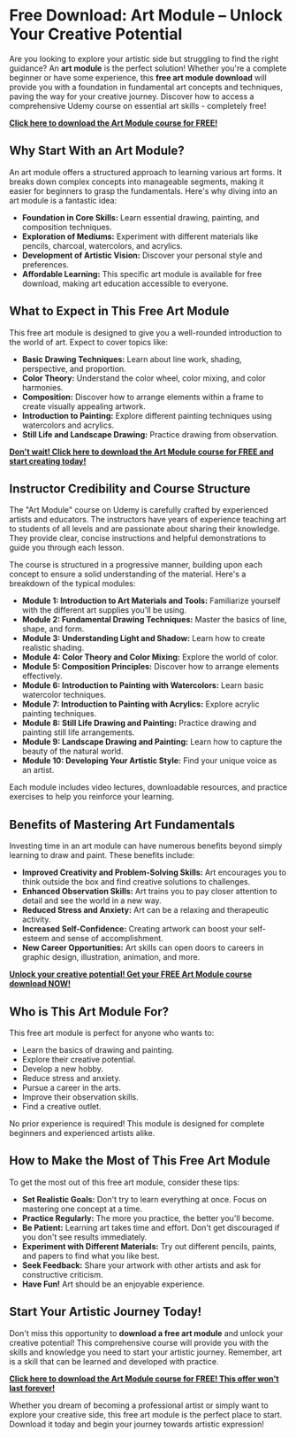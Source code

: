 # Free Download: Art Module – Unlock Your Creative Potential

Are you looking to explore your artistic side but struggling to find the right guidance? An **art module** is the perfect solution! Whether you're a complete beginner or have some experience, this **free art module download** will provide you with a foundation in fundamental art concepts and techniques, paving the way for your creative journey. Discover how to access a comprehensive Udemy course on essential art skills - completely free!

[**Click here to download the Art Module course for FREE!**](https://udemywork.com/art-module)

## Why Start With an Art Module?

An art module offers a structured approach to learning various art forms. It breaks down complex concepts into manageable segments, making it easier for beginners to grasp the fundamentals. Here's why diving into an art module is a fantastic idea:

*   **Foundation in Core Skills:** Learn essential drawing, painting, and composition techniques.
*   **Exploration of Mediums:** Experiment with different materials like pencils, charcoal, watercolors, and acrylics.
*   **Development of Artistic Vision:** Discover your personal style and preferences.
*   **Affordable Learning:** This specific art module is available for free download, making art education accessible to everyone.

## What to Expect in This Free Art Module

This free art module is designed to give you a well-rounded introduction to the world of art. Expect to cover topics like:

*   **Basic Drawing Techniques:** Learn about line work, shading, perspective, and proportion.
*   **Color Theory:** Understand the color wheel, color mixing, and color harmonies.
*   **Composition:** Discover how to arrange elements within a frame to create visually appealing artwork.
*   **Introduction to Painting:** Explore different painting techniques using watercolors and acrylics.
*   **Still Life and Landscape Drawing:** Practice drawing from observation.

[**Don't wait! Click here to download the Art Module course for FREE and start creating today!**](https://udemywork.com/art-module)

## Instructor Credibility and Course Structure

The "Art Module" course on Udemy is carefully crafted by experienced artists and educators. The instructors have years of experience teaching art to students of all levels and are passionate about sharing their knowledge. They provide clear, concise instructions and helpful demonstrations to guide you through each lesson.

The course is structured in a progressive manner, building upon each concept to ensure a solid understanding of the material. Here's a breakdown of the typical modules:

*   **Module 1: Introduction to Art Materials and Tools:** Familiarize yourself with the different art supplies you'll be using.
*   **Module 2: Fundamental Drawing Techniques:** Master the basics of line, shape, and form.
*   **Module 3: Understanding Light and Shadow:** Learn how to create realistic shading.
*   **Module 4: Color Theory and Color Mixing:** Explore the world of color.
*   **Module 5: Composition Principles:** Discover how to arrange elements effectively.
*   **Module 6: Introduction to Painting with Watercolors:** Learn basic watercolor techniques.
*   **Module 7: Introduction to Painting with Acrylics:** Explore acrylic painting techniques.
*   **Module 8: Still Life Drawing and Painting:** Practice drawing and painting still life arrangements.
*   **Module 9: Landscape Drawing and Painting:** Learn how to capture the beauty of the natural world.
*   **Module 10: Developing Your Artistic Style:** Find your unique voice as an artist.

Each module includes video lectures, downloadable resources, and practice exercises to help you reinforce your learning.

## Benefits of Mastering Art Fundamentals

Investing time in an art module can have numerous benefits beyond simply learning to draw and paint. These benefits include:

*   **Improved Creativity and Problem-Solving Skills:** Art encourages you to think outside the box and find creative solutions to challenges.
*   **Enhanced Observation Skills:** Art trains you to pay closer attention to detail and see the world in a new way.
*   **Reduced Stress and Anxiety:** Art can be a relaxing and therapeutic activity.
*   **Increased Self-Confidence:** Creating artwork can boost your self-esteem and sense of accomplishment.
*   **New Career Opportunities:** Art skills can open doors to careers in graphic design, illustration, animation, and more.

[**Unlock your creative potential! Get your FREE Art Module course download NOW!**](https://udemywork.com/art-module)

## Who is This Art Module For?

This free art module is perfect for anyone who wants to:

*   Learn the basics of drawing and painting.
*   Explore their creative potential.
*   Develop a new hobby.
*   Reduce stress and anxiety.
*   Pursue a career in the arts.
*   Improve their observation skills.
*   Find a creative outlet.

No prior experience is required! This module is designed for complete beginners and experienced artists alike.

## How to Make the Most of This Free Art Module

To get the most out of this free art module, consider these tips:

*   **Set Realistic Goals:** Don't try to learn everything at once. Focus on mastering one concept at a time.
*   **Practice Regularly:** The more you practice, the better you'll become.
*   **Be Patient:** Learning art takes time and effort. Don't get discouraged if you don't see results immediately.
*   **Experiment with Different Materials:** Try out different pencils, paints, and papers to find what you like best.
*   **Seek Feedback:** Share your artwork with other artists and ask for constructive criticism.
*   **Have Fun!** Art should be an enjoyable experience.

## Start Your Artistic Journey Today!

Don't miss this opportunity to **download a free art module** and unlock your creative potential! This comprehensive course will provide you with the skills and knowledge you need to start your artistic journey. Remember, art is a skill that can be learned and developed with practice.

[**Click here to download the Art Module course for FREE! This offer won't last forever!**](https://udemywork.com/art-module)

Whether you dream of becoming a professional artist or simply want to explore your creative side, this free art module is the perfect place to start. Download it today and begin your journey towards artistic expression!
